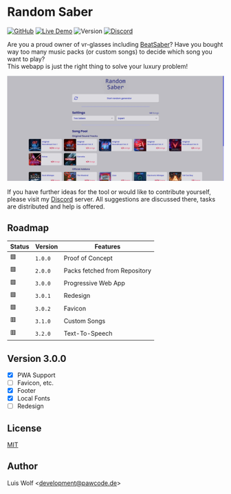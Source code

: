 # Random Saber

[![GitHub](https://img.shields.io/github/license/pawcoding/randomsaber?color=brightgreen)](https://github.com/pawcoding/randomsaber/blob/main/LICENSE)
[![Live Demo](https://img.shields.io/badge/live--demo-online-blue)](https://randomsaber.apps.pawcode.de)
![Version](https://img.shields.io/badge/version-3.0.0-brightgreen)
[![Discord](https://badgen.net/discord/members/GzgTh4hxrx)](https://discord.gg/GzgTh4hxrx)

Are you a proud owner of vr-glasses including [BeatSaber](https://beatsaber.com/)?
Have you bought way too many music packs (or custom songs) to decide which song you want to play?  
This webapp is just the right thing to solve your luxury problem!

![Screenshot](/assets/screenshot.jpg)

If you have further ideas for the tool or would like to contribute yourself, please visit my [Discord](https://discord.gg/GzgTh4hxrx) server.
All suggestions are discussed there, tasks are distributed and help is offered.

## Roadmap
| Status | Version | Features                      |
|--------|---------|-------------------------------|
| 🟩     | `1.0.0` | Proof of Concept              |
| 🟩     | `2.0.0` | Packs fetched from Repository |
| 🟩     | `3.0.0` | Progressive Web App           |
| 🟩     | `3.0.1` | Redesign                      |
| 🟩     | `3.0.2` | Favicon                       |
| 🟥     | `3.1.0` | Custom Songs                  |
| 🟥     | `3.2.0` | Text-To-Speech                |

## Version 3.0.0
- [x] PWA Support
- [ ] Favicon, etc.
- [x] Footer
- [x] Local Fonts
- [ ] Redesign

## License
[MIT](https://github.com/pawcoding/randomsaber/blob/main/LICENSE)

## Author
Luis Wolf &lt;development@pawcode.de&gt;
